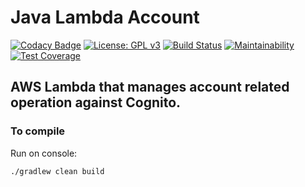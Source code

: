 # Java Lambda Account 
[![Codacy Badge](https://api.codacy.com/project/badge/Grade/a9a82356ed754c5d820944a36b4e79ff)](https://app.codacy.com/app/info.universy/java-lambda-account?utm_source=github.com&utm_medium=referral&utm_content=uvsy-aws-backend/java-lambda-account&utm_campaign=Badge_Grade_Dashboard)
[![License: GPL v3](https://img.shields.io/badge/License-GPLv3-blue.svg)](https://www.gnu.org/licenses/gpl-3.0)
[![Build Status](https://travis-ci.com/uvsy-aws-backend/java-lambda-account.svg?branch=master)](https://travis-ci.com/uvsy-aws-backend/java-lambda-account)
[![Maintainability](https://api.codeclimate.com/v1/badges/b549002c02a7c334bdd0/maintainability)](https://codeclimate.com/github/uvsy-aws-backend/java-lambda-account/maintainability)
[![Test Coverage](https://api.codeclimate.com/v1/badges/b549002c02a7c334bdd0/test_coverage)](https://codeclimate.com/github/uvsy-aws-backend/java-lambda-account/test_coverage)

## AWS Lambda that manages account related operation against Cognito.

### To compile

Run on console:

`./gradlew clean build`
 
